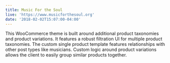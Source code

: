 ```yaml
---
title: Music For the Soul
live: 'https://www.musicforthesoul.org'
date: '2018-02-02T15:07:00-04:00'
---
```

This WooCommerce theme is built around additional product taxonomies and product variations. It features a robust filtration UI for multiple product taxonomies. The custom single product template features relationships with other post types like musicians. Custom logic around product variations allows the client to easily group similar products together.
